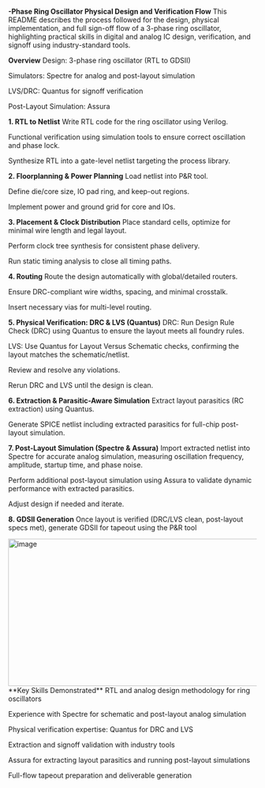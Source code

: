 **-Phase Ring Oscillator Physical Design and Verification Flow**
This README describes the process followed for the design, physical implementation, and full sign-off flow of a 3-phase ring oscillator, highlighting practical skills in digital and analog IC design, verification, and signoff using industry-standard tools.

**Overview**
Design: 3-phase ring oscillator (RTL to GDSII)

Simulators: Spectre for analog and post-layout simulation

LVS/DRC: Quantus for signoff verification

Post-Layout Simulation: Assura

**1. RTL to Netlist**
Write RTL code for the ring oscillator using Verilog.

Functional verification using simulation tools to ensure correct oscillation and phase lock.

Synthesize RTL into a gate-level netlist targeting the process library.

**2. Floorplanning & Power Planning**
Load netlist into P&R tool.

Define die/core size, IO pad ring, and keep-out regions.

Implement power and ground grid for core and IOs.

**3. Placement & Clock Distribution**
Place standard cells, optimize for minimal wire length and legal layout.

Perform clock tree synthesis for consistent phase delivery.

Run static timing analysis to close all timing paths.

**4. Routing**
Route the design automatically with global/detailed routers.

Ensure DRC-compliant wire widths, spacing, and minimal crosstalk.

Insert necessary vias for multi-level routing.

**5. Physical Verification: DRC & LVS (Quantus)**
DRC: Run Design Rule Check (DRC) using Quantus to ensure the layout meets all foundry rules.

LVS: Use Quantus for Layout Versus Schematic checks, confirming the layout matches the schematic/netlist.

Review and resolve any violations.

Rerun DRC and LVS until the design is clean.

**6. Extraction & Parasitic-Aware Simulation**
Extract layout parasitics (RC extraction) using Quantus.

Generate SPICE netlist including extracted parasitics for full-chip post-layout simulation.

**7. Post-Layout Simulation (Spectre & Assura)**
Import extracted netlist into Spectre for accurate analog simulation, measuring oscillation frequency, amplitude, startup time, and phase noise.

Perform additional post-layout simulation using Assura to validate dynamic performance with extracted parasitics.

Adjust design if needed and iterate.

**8. GDSII Generation**
Once layout is verified (DRC/LVS clean, post-layout specs met), generate GDSII for tapeout using the P&R tool

<img width="594" height="298" alt="image" src="https://github.com/user-attachments/assets/4c72bfed-5917-456e-b518-a358fb64179a" />
**Key Skills Demonstrated**
RTL and analog design methodology for ring oscillators

Experience with Spectre for schematic and post-layout analog simulation

Physical verification expertise: Quantus for DRC and LVS

Extraction and signoff validation with industry tools

Assura for extracting layout parasitics and running post-layout simulations

Full-flow tapeout preparation and deliverable generation
